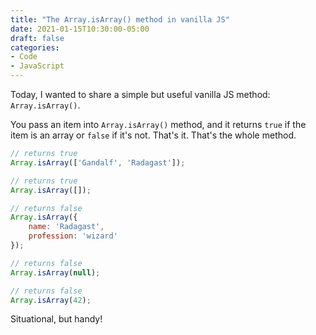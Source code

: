 ```yaml
---
title: "The Array.isArray() method in vanilla JS"
date: 2021-01-15T10:30:00-05:00
draft: false
categories:
- Code
- JavaScript
---
```


Today, I wanted to share a simple but useful vanilla JS method: `Array.isArray()`.

You pass an item into `Array.isArray()` method, and it returns `true` if the item is an array or `false` if it's not. That's it. That's the whole method.

```js
// returns true
Array.isArray(['Gandalf', 'Radagast']);

// returns true
Array.isArray([]);

// returns false
Array.isArray({
	name: 'Radagast',
	profession: 'wizard'
});

// returns false
Array.isArray(null);

// returns false
Array.isArray(42);
```

Situational, but handy!